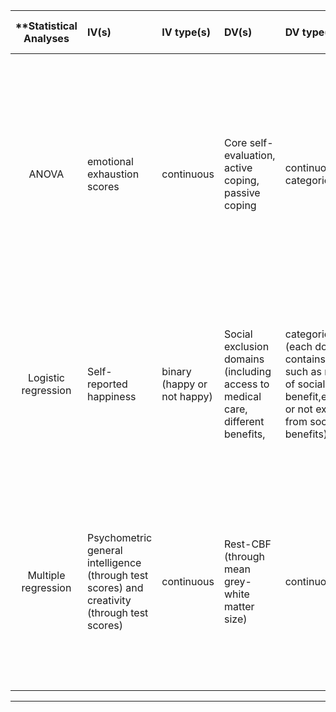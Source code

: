 | **Statistical Analyses	|  IV(s)  |  IV type(s) |  DV(s)  |  DV type(s)  |  Control Var | Control Var type  | Question to be answered | _H0_ | alpha | link to paper **| 
|:----------:|:----------|:------------|:-------------|:-------------|:------------|:------------- |:------------------|:----:|:-------:|:-------|
| ANOVA                  	| emotional exhaustion scores 	| continuous  	|  Core self-evaluation,  active coping, passive coping 	| continuous, categorical    	| gender, age, job ranking, work experience, 	| categorical, ordinal 	| This study aimed to determine the potential association between core self-evaluation, mediating role of coping styles and the burnout syndrome among Chinese nurses 	| Nurses who had higher self-evaluation characteristics, reported less emotional exhaustion and cynicism, and higher professional efficacy. | 0.05  	| http://journals.plos.org/plosone/article?id=10.1371/journal.pone.0115799 	|
| Logistic regression    	| Self-reported happiness     	| binary (happy or not happy)  	| Social exclusion domains (including access to medical care, different benefits,  	| categorical (each domain contains options such as no need of social benefit,excluded or not excluded from social benefits)   	| Gender, age, education level, school type, health status, household income, religion, geo-location type 	| categorical, ordinal, continuous 	| To figure out the relation between happiness of indigenous population in Taiwan and social exclusion                                                                	| the different social exclusion from social welfare benefits are associated with the happiness of indigenous people  	| 0.05  	| http://journals.plos.org/plosone/article?id=10.1371/journal.pone.0118305#pone-0118305-t001 	|
| Multiple regression    	| Psychometric general intelligence (through test scores) and creativity (through test scores) 	| continuous                   	| Rest-CBF (through mean grey-white matter size)                                   	| continuous                                                                                                                   	| Age, gender                                                                                             	| ordinal, categorical             	| To investigate the association between cognitive factors and measures of absolute resting  brain activity such as rest cerebral blood flow (rest-CBF)               	| Mean rest-CBF is related to general intelligence                                                                    	| 0.05  	| http://journals.plos.org/plosone/article?id=10.1371/journal.pone.0025532                  |
_____________________________________________________________________________________________
